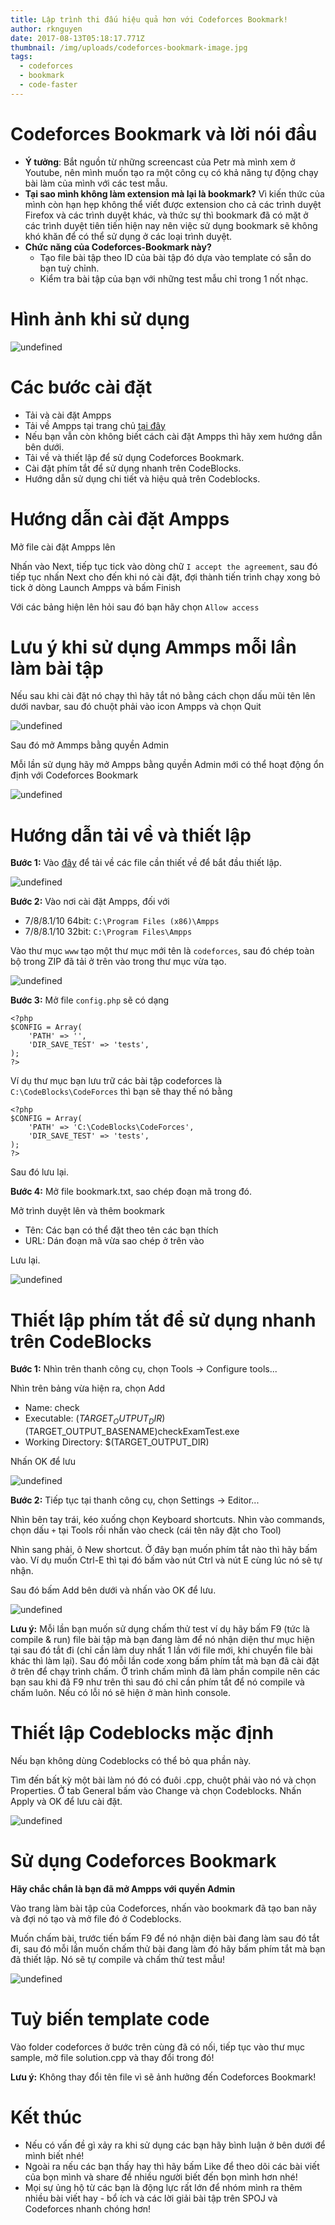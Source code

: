```yaml
---
title: Lập trình thi đấu hiệu quả hơn với Codeforces Bookmark!
author: rknguyen
date: 2017-08-13T05:18:17.771Z
thumbnail: /img/uploads/codeforces-bookmark-image.jpg
tags:
  - codeforces
  - bookmark
  - code-faster
---
```

# Codeforces Bookmark và lời nói đầu
* **Ý tưởng**: Bắt nguồn từ những screencast của Petr mà mình xem ở Youtube, nên mình muốn tạo ra một công cụ có khả năng tự động chạy bài làm của mình với các test mẫu.
* **Tại sao mình không làm extension mà lại là bookmark?** Vì kiến thức của mình còn hạn hẹp không thể viết được extension cho cả các trình duyệt Firefox và các trình duyệt khác, và thức sự thì bookmark đã có mặt ở các trình duyệt tiên tiến hiện nay nên việc sử dụng bookmark sẽ không khó khăn để có thể sử dụng ở các loại trình duyệt.
* **Chức năng của Codeforces-Bookmark này?**
    * Tạo file bài tập theo ID của bài tập đó dựa vào template có sẵn do bạn tuỳ chỉnh.
    * Kiểm tra bài tập của bạn với những test mẫu chỉ trong 1 nốt nhạc.

# Hình ảnh khi sử dụng

![undefined](/img/uploads/codeforces-bookmark-demo-image.png)

# Các bước cài đặt
* Tải và cài đặt Ampps
 * Tải về Ampps tại trang chủ [tại đây](http://www.ampps.com/download)
 * Nếu bạn vẫn còn không biết cách cài đặt Ampps thì hãy xem hướng dẫn bên dưới.
* Tải về và thiết lập để sử dụng Codeforces Bookmark.
* Cài đặt phím tắt để sử dụng nhanh trên CodeBlocks.
* Hướng dẫn sử dụng chi tiết và hiệu quả trên Codeblocks.

# Hướng dẫn cài đặt Ampps
Mở file cài đặt Ampps lên

Nhấn vào Next, tiếp tục tick vào dòng chữ `I accept the agreement`, sau đó tiếp tục nhấn Next cho đến khi nó cài đặt, đợi thành tiến trình chạy xong bỏ tick ở dòng Launch Ampps và bấm Finish

Với các bảng hiện lên hỏi sau đó bạn hãy chọn `Allow access`

# Lưu ý khi sử dụng Ammps mỗi lần làm bài tập
Nếu sau khi cài đặt nó chạy thì hãy tắt nó bằng cách chọn dấu mũi tên lên dưới navbar, sau đó chuột phải vào icon Ampps và chọn Quit

![undefined](/img/uploads/arrow-up-codeforces-bookmark-image.png)

Sau đó mở Ammps bằng quyền Admin

Mỗi lần sử dụng hãy mở Ampps bằng quyền Admin mới có thể hoạt động ổn định với Codeforces Bookmark

![undefined](/img/uploads/open-ampps-with-admin.png)

# Hướng dẫn tải về và thiết lập
**Bước 1:** Vào [đây](https://github.com/rknguyen/codeforces-bookmark) để tải về các file cần thiết về để bắt đầu thiết lập.

![undefined](/img/uploads/download-zip-image.png)

**Bước 2:** Vào nơi cài đặt Ampps, đối với
* 7/8/8.1/10 64bit: `C:\Program Files (x86)\Ampps`
* 7/8/8.1/10 32bit: `C:\Program Files\Ampps`

Vào thư mục `www` tạo một thư mục mới tên là `codeforces`, sau đó chép toàn bộ trong ZIP đã tải ở trên vào trong thư mục vừa tạo.

![undefined](/img/uploads/extract-zip-to-codeforces-bookmark-folder.png)

**Bước 3:** Mở file `config.php` sẽ có dạng
```
<?php
$CONFIG = Array(
    'PATH' => '',
    'DIR_SAVE_TEST' => 'tests',
);
?>
```
Ví dụ thư mục bạn lưu trữ các bài tập codeforces là `C:\CodeBlocks\CodeForces` thì bạn sẽ thay thế nó bằng
```
<?php
$CONFIG = Array(
    'PATH' => 'C:\CodeBlocks\CodeForces',
    'DIR_SAVE_TEST' => 'tests',
);
?>
```
Sau đó lưu lại.

**Bước 4:** 
Mở file bookmark.txt, sao chép đoạn mã trong đó.

Mở trình duyệt lên và thêm bookmark
* Tên: Các bạn có thể đặt theo tên các bạn thích
* URL: Dán đoạn mã vừa sao chép ở trên vào

Lưu lại.

![undefined](/img/uploads/codeforces-bookmark-form-image.png)

# Thiết lập phím tắt để sử dụng nhanh trên CodeBlocks
**Bước 1:** Nhìn trên thanh công cụ, chọn Tools -> Configure tools...

Nhìn trên bảng vừa hiện ra, chọn Add

* Name: check
* Executable: $(TARGET_OUTPUT_DIR)$(TARGET_OUTPUT_BASENAME)checkExamTest.exe
* Working Directory: $(TARGET_OUTPUT_DIR)

Nhấn OK để lưu

![undefined](/img/uploads/edit-tool-codeblocks-image.png)

**Bước 2:**
Tiếp tục tại thanh công cụ, chọn Settings -> Editor...

Nhìn bên tay trái, kéo xuống chọn Keyboard shortcuts. Nhìn vào commands, chọn dấu `+` tại Tools rồi nhấn vào check (cái tên nãy đặt cho Tool)

Nhìn sang phải, ô New shortcut. Ở đây bạn muốn phím tắt nào thì hãy bấm vào. Ví dụ muốn Ctrl-E thì tại đó bấm vào nút Ctrl và nút E cùng lúc nó sẽ tự nhận.

Sau đó bấm Add bên dưới và nhấn vào OK để lưu.

![undefined](/img/uploads/keyboard-shorcut-image.png)

**Lưu ý:** Mỗi lần bạn muốn sử dụng chấm thử test ví dụ hãy bấm F9 (tức là compile & run) file bài tập mà bạn đang làm để nó nhận diện thư mục hiện tại sau đó tắt đi (chỉ cần làm duy nhất 1 lần với file mới, khi chuyển file bài khác thì làm lại).
Sau đó mỗi lần code xong bấm phím tắt mà bạn đã cài đặt ở trên để chạy trình chấm. Ở trình chấm mình đã làm phần compile nên các bạn sau khi đã F9 như trên thì sau đó chỉ cần phím tắt để nó compile và chấm luôn. Nếu có lỗi nó sẽ hiện ở màn hình console.

# Thiết lập Codeblocks mặc định
Nếu bạn không dùng Codeblocks có thể bỏ qua phần này.

Tìm đến bất kỳ một bài làm nó đó có đuôi .cpp, chuột phải vào nó và chọn Properties. Ở tab General bấm vào Change và chọn Codeblocks. Nhấn Apply và OK để lưu cài đặt.

![undefined](/img/uploads/set-codeblocks-default-cpp.png)

# Sử dụng Codeforces Bookmark
**Hãy chắc chắn là bạn đã mở Ampps với quyền Admin**

Vào trang làm bài tập của Codeforces, nhấn vào bookmark đã tạo ban nãy và đợi nó tạo và mở file đó ở Codeblocks.

Muốn chấm bài, trước tiến bấm F9 để nó nhận diện bài đang làm sau đó tắt đi, sau đó mỗi lần muốn chấm thử bài đang làm đó hãy bấm phím tắt mà bạn đã thiết lập. Nó sẽ tự compile và chấm thử test mẫu!

![undefined](/img/uploads/use-codeforces-bookmark.png)

# Tuỳ biến template code
Vào folder codeforces ở bước trên cùng đã có nối, tiếp tục vào thư mục sample, mở file solution.cpp và thay đổi trong đó!

**Lưu ý:** Không thay đổi tên file vì sẽ ảnh hưởng đến Codeforces Bookmark!

# Kết thúc
* Nếu có vấn đề gì xảy ra khi sử dụng các bạn hãy bình luận ở bên dưới để mình biết nhé!
* Ngoài ra nếu các bạn thấy hay thì hãy bấm Like để theo dõi các bài viết của bọn mình và share để nhiều người biết đến bọn mình hơn nhé!
* Mọi sự ủng hộ từ các bạn là động lực rất lớn để nhóm mình ra thêm nhiều bài viết hay - bổ ích và các lời giải bài tập trên SPOJ và Codeforces nhanh chóng hơn!






